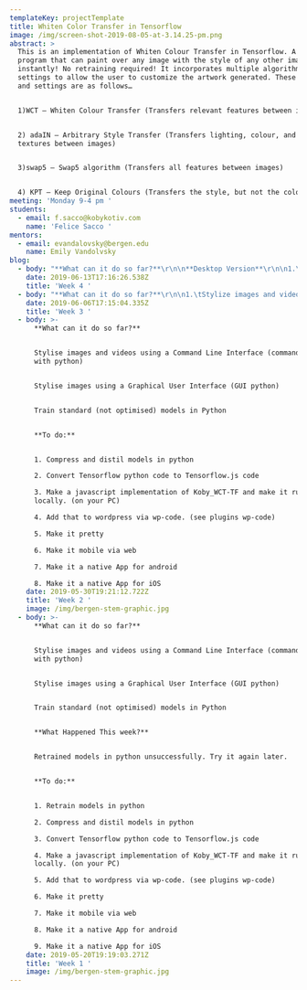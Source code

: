 ```yaml
---
templateKey: projectTemplate
title: Whiten Color Transfer in Tensorflow
image: /img/screen-shot-2019-08-05-at-3.14.25-pm.png
abstract: >
  This is an implementation of Whiten Colour Transfer in Tensorflow. A computer
  program that can paint over any image with the style of any other image
  instantly! No retraining required! It incorporates multiple algorithms and
  settings to allow the user to customize​ the artwork generated. These modes
  and settings are as follows…


  1)WCT – Whiten Colour Transfer (Transfers relevant features between images)


  2) adaIN – Arbitrary Style Transfer (Transfers lighting, colour, and relevant
  textures between images)


  3)swap5 – Swap5 algorithm (Transfers all features between images)


  4) KPT – Keep Original Colours (Transfers the style, but not the colour)
meeting: 'Monday 9-4 pm '
students:
  - email: f.sacco@kobykotiv.com
    name: 'Felice Sacco '
mentors:
  - email: evandalovsky@bergen.edu
    name: Emily Vandolvsky
blog:
  - body: "**What can it do so far?**\r\n\n**Desktop Version**\r\n\n1.\tStylize images and videos using a Command Line Interface (command prompt with python)\r\n\n2.\tStylize images using a Graphical User Interface (GUI python)\r\n\n3.\tTrain standard (not optimized) models in Python\r\n\n4.\tTrain standard (optimized) models in Python\r\n\n5.\tTested a Client/Server Telegram Chatbot! (Moderate success)\r\n\n**Web/Mobile Version**\r\n\n1.\tRe-implemented adaIN in TensorFlow Magenta.js (a tensorflow.js engine designed for creative applications written in JavaScript.)\r\n\n2.\tIt renders images at a low resolution using a pre-trained and distilled inceptionV3 model.\r\n\n* **To do:**\r\t\n\n1. Build a WEB-GUI, either embedded or as an applet or app.\r\n2. Add that to WordPress via wp-code. (see plugins wp-code)\r\n3. Make it pretty\r\n4. Make it mobile via web\r\n5. Make it a native App for android\r\n6. Make it a native App for iOS"
    date: 2019-06-13T17:16:26.538Z
    title: 'Week 4 '
  - body: "**What can it do so far?**\r\n\n1.\tStylize images and videos using a Command Line Interface (command prompt with python)\r\n\n2.\tStylize images using a Graphical User Interface (GUI python)\r\n\n3.\tTrain standard (not optimized) models in Python\r\n\n4.\tTrain standard (optimized) models in Python\r\n\n* **To do:**\r\n\n1. Compress and distil models in python\r\n2. Convert Tensorflow python code to Tensorflow.js code\r\n3. Make a javascript implementation of Koby_WCT-TF and make it run locally. (on your PC)\r\n4. Add that to wordpress via wp-code. (see plugins wp-code)\r\n5. Make it pretty\r\n6. Make it mobile via web\r\n7. Make it a native App for android\r\n8. Make it a native App for iOS"
    date: 2019-06-06T17:15:04.335Z
    title: 'Week 3 '
  - body: >-
      **What can it do so far?**


      Stylise images and videos using a Command Line Interface (command prompt
      with python)


      Stylise images using a Graphical User Interface (GUI python)


      Train standard (not optimised) models in Python


      **To do:**


      1. Compress and distil models in python

      2. Convert Tensorflow python code to Tensorflow.js code

      3. Make a javascript implementation of Koby_WCT-TF and make it run
      locally. (on your PC)

      4. Add that to wordpress via wp-code. (see plugins wp-code)

      5. Make it pretty

      6. Make it mobile via web

      7. Make it a native App for android

      8. Make it a native App for iOS
    date: 2019-05-30T19:21:12.722Z
    title: 'Week 2 '
    image: /img/bergen-stem-graphic.jpg
  - body: >-
      **What can it do so far?**


      Stylise images and videos using a Command Line Interface (command prompt
      with python)


      Stylise images using a Graphical User Interface (GUI python)


      Train standard (not optimised) models in Python


      **What Happened This week?**


      Retrained models in python unsuccessfully. Try it again later.


      **To do:**


      1. Retrain models in python

      2. Compress and distil models in python

      3. Convert Tensorflow python code to Tensorflow.js code

      4. Make a javascript implementation of Koby_WCT-TF and make it run
      locally. (on your PC)

      5. Add that to wordpress via wp-code. (see plugins wp-code)

      6. Make it pretty

      7. Make it mobile via web

      8. Make it a native App for android

      9. Make it a native App for iOS
    date: 2019-05-20T19:19:03.271Z
    title: 'Week 1 '
    image: /img/bergen-stem-graphic.jpg
---
```


